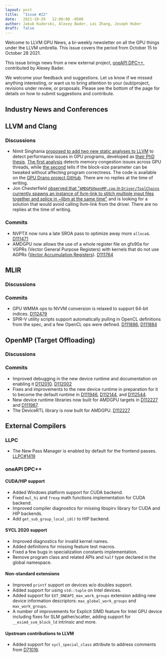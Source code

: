 ```yaml
---
layout: post
title:  "Issue #22"
date:   2021-10-29   12:00:00 -0500
author: Jakub Kuderski, Alexey Bader, Lei Zhang, Joseph Huber
draft:  false
---
```


Welcome to LLVM GPU News, a bi-weekly newsletter on all the GPU things under the LLVM umbrella.
This issue covers the period from October 15 to October 28 2021.

This issue brings news from a new external project, [oneAPI DPC++](https://www.intel.com/content/www/us/en/developer/tools/oneapi/data-parallel-c-plus-plus.html), contributed by Alexey Bader.

We welcome your feedback and suggestions. Let us know if we missed anything interesting, or want us to bring attention to your (sub)project, revisions under review, or proposals. Please see the bottom of the page for details on how to submit suggestions and contribute.


## Industry News and Conferences


##  LLVM and Clang

### Discussions

*  Nimit Singhania [proposed to add two new static analyses to LLVM](https://lists.llvm.org/pipermail/llvm-dev/2021-October/153412.html) to detect performance issues in GPU programs, developed as [their PhD thesis](http://nimitsinghania.com/phd-thesis.pdf). [The first analysis](https://www.cis.upenn.edu/~alur/Cav17.pdf) detects memory congestion issues across GPU threads, while [the second](https://www.cis.upenn.edu/~alur/SAS18.pdf) tells if the block-size parameter can be tweaked without affecting program correctness. The code is available on the [GPU Drano project GitHub](https://github.com/upenn-acg/gpudrano-static-analysis_v1.0). There are no replies at the time of writing.
*  Jon Chesterfield [observed that "`AMDGPUOpenMP.cpp` in `Driver/ToolChains` currently spawns an instance of llvm-link to stitch multiple input files together and splice in ~libm at the same time"](https://lists.llvm.org/pipermail/cfe-dev/2021-October/069180.html) and is looking for a solution that would avoid calling llvm-link from the driver. There are no replies at the time of writing.

### Commits

*  NVPTX now runs a late SROA pass to optimize away more `alloca`s. [D111471](https://reviews.llvm.org/D111471)
*  AMDGPU now allows the use of a whole register file on gfx90a for VGPRs (Vector General Purpose Registers) with kernels that do not use AGPRs ([Vector Accumulation Registers](https://llvm.org/docs/AMDGPUUsage.html#register-identifier)). [D111764](https://reviews.llvm.org/D111764)


## MLIR

### Discussions

### Commits

*  GPU WMMA ops to NVVM conversion is relaxed to support 64-bit indices. [D112479](https://reviews.llvm.org/D112479)
*  SPIR-V utility scripts support automatically pulling in OpenCL definitions from the spec, and a few OpenCL ops were defined. [D111886](https://reviews.llvm.org/D111886), [D111884](https://reviews.llvm.org/D111884)


## OpenMP (Target Offloading)

### Discussions

### Commits

*  Improved debugging in the new device runtime and documentation on enabling it [D112010](https://reviews.llvm.org/D112010). [D112002](https://reviews.llvm.org/D112002)
*  Fixes and improvements to the new device runtime in preparation for it to become the default runtime in [D111946](https://reviews.llvm.org/D111946), [D112144](https://reviews.llvm.org/D112144), and [D112544](https://reviews.llvm.org/D112544).
*  New device runtime libraries now built for AMDGPU targets in [D112227](https://reviews.llvm.org/D112227) and [D111987](https://reviews.llvm.org/D111987).
*  The DeviceRTL library is now built for AMDGPU. [D112227](https://reviews.llvm.org/D112227)


## External Compilers

### LLPC

*  The New Pass Manager is enabled by default for the frontend passes. [LLPC#1419](https://github.com/GPUOpen-Drivers/llpc/pull/1419)

### oneAPI DPC++

#### CUDA/HIP support

*  Added Windows platform support for CUDA backend.
*  Fixed `mul_hi` and `frexp` math functions implementation for CUDA backend.
*  Improved compiler diagnostics for missing libspirv library for CUDA and HIP backends.
*  Add `get_sub_group_local_id()` to HIP backend.

#### SYCL 2020 support

*  Improved diagnostics for invalid kernel names.
*  Added definitions for missing feature test macros.
*  Fixed a few bugs in specialization constants implementation.
*  Remove program class and related APIs and `half` type declared in the global namespace.

#### Non-standard extensions

*  Improved `printf` support on devices w/o doubles support.
*  Added support for using `std::tuple` on Intel devices.
*  Added support for `EXT_ONEAPI_max_work_groups` extension adding new device information descriptors: `max_global_work_groups` and `max_work_groups`.
*  A number of improvements for Explicit SIMD feature for Intel GPU device including fixes for SLM gather/scatter, adding support for `__esimd_svm_block_ld` intrinsic and more.

#### Upstream contributions to LLVM

*  Added support for `sycl_special_class` attribute to address comments from [D71016](https://reviews.llvm.org/D71016).
